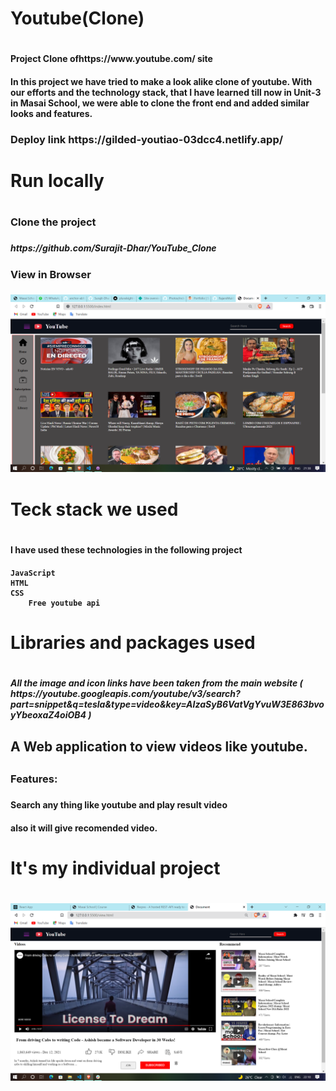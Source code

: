 <h1>Youtube(Clone)<h1>
<h4>Project Clone ofhttps://www.youtube.com/ site<h4>
<h4>In this project we have tried to make a look alike clone of youtube. With our efforts and the technology stack, that I have learned till now in Unit-3 in Masai School, we were able to clone the front end and added similar looks and features.<h4>
  
<h3>Deploy link https://gilded-youtiao-03dcc4.netlify.app/ <h3>
	
<h1>Run locally<h1>
<h3>Clone the project<h3>
<h5>https://github.com/Surajit-Dhar/YouTube_Clone<h5>
 
<h3>View in Browser<h3>
     <img src="https://raw.githubusercontent.com/Surajit-Dhar/Photos/main/Screenshot%20(103).png" alt="project pik">
	
<h1>Teck stack we used<h1>
<h4>I have used these technologies in the following project<h4>
 
	JavaScript
	HTML
	CSS
        Free youtube api
				 
						 
							
							
<h1>Libraries and packages used<h1>
	<h5>All the image and icon links have been taken from the main website ( https://youtube.googleapis.com/youtube/v3/search?part=snippet&q=tesla&type=video&key=AIzaSyB6VatVgYvuW3E863bvoyYbeoxaZ4oiOB4 )<h5>
    
<h2>A Web application to view videos like youtube. <h2>
<h3>Features:<h3>
  <h4>Search any thing like youtube and play result video<h4>
  <h4>also it will give recomended video.<h4>
		 
								
<h1>It's my individual project<h1>
	 <img src="https://raw.githubusercontent.com/Surajit-Dhar/Photos/main/Screenshot%20(100).png" alt="project pik">

